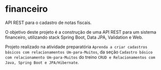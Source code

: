 # financeiro
API REST para o cadastro de notas fiscais.

O objetivo deste projeto é a construção de uma API REST para um sistema financeiro, utilizando stack Spring Boot, Data JPA, Validation e Web.

Projeto realizado na atividade preparatória `Aprenda a criar cadastros básicos com relacionamentos Um-para-Muitos`, da seção `Cadastro básico com relacionamento Um-para-Muitos` do treino `CRUD e Relacionamentos com Java, Spring Boot e JPA/Hibernate`.
